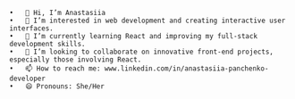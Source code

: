  	•	👋 Hi, I’m Anastasiia
	•	👀 I’m interested in web development and creating interactive user interfaces.
	•	🌱 I’m currently learning React and improving my full-stack development skills.
	•	💞️ I’m looking to collaborate on innovative front-end projects, especially those involving React.
	•	📫 How to reach me: www.linkedin.com/in/anastasiia-panchenko-developer 
	•	😄 Pronouns: She/Her
